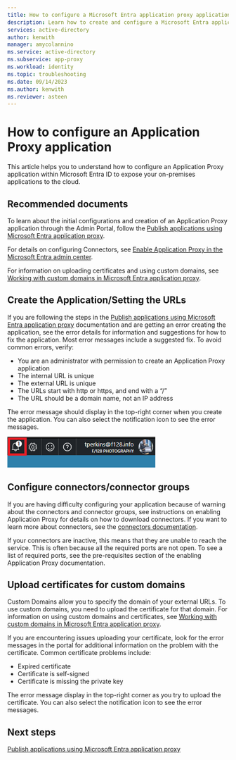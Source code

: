```yaml
---
title: How to configure a Microsoft Entra application proxy application
description: Learn how to create and configure a Microsoft Entra application proxy application in a few simple steps  
services: active-directory
author: kenwith
manager: amycolannino
ms.service: active-directory
ms.subservice: app-proxy
ms.workload: identity
ms.topic: troubleshooting
ms.date: 09/14/2023
ms.author: kenwith
ms.reviewer: asteen
---
```


# How to configure an Application Proxy application

This article helps you to understand how to configure an Application Proxy application within Microsoft Entra ID to expose your on-premises applications to the cloud.

## Recommended documents

To learn about the initial configurations and creation of an Application Proxy application through the Admin Portal, follow the [Publish applications using Microsoft Entra application proxy](application-proxy-add-on-premises-application.md).

For details on configuring Connectors, see [Enable Application Proxy in the Microsoft Entra admin center](application-proxy-add-on-premises-application.md).

For information on uploading certificates and using custom domains, see [Working with custom domains in Microsoft Entra application proxy](how-to-configure-custom-domain.md).

## Create the Application/Setting the URLs

If you are following the steps in the [Publish applications using Microsoft Entra application proxy](application-proxy-add-on-premises-application.md) documentation and are getting an error creating the application, see the error details for information and suggestions for how to fix the application. Most error messages include a suggested fix. To avoid common errors, verify:

- You are an administrator with permission to create an Application Proxy application
- The internal URL is unique
- The external URL is unique
- The URLs start with http or https, and end with a “/”
- The URL should be a domain name, not an IP address

The error message should display in the top-right corner when you create the application. You can also select the notification icon to see the error messages.

![Shows where to find the Notification prompt in the Microsoft Entra admin center](./media/application-proxy-config-how-to/error-message.png)

## Configure connectors/connector groups

If you are having difficulty configuring your application because of warning about the connectors and connector groups, see instructions on enabling Application Proxy for details on how to download connectors. If you want to learn more about connectors, see the [connectors documentation](application-proxy-connectors.md).

If your connectors are inactive, this means that they are unable to reach the service. This is often because all the required ports are not open. To see a list of required ports, see the pre-requisites section of the enabling Application Proxy documentation.

## Upload certificates for custom domains

Custom Domains allow you to specify the domain of your external URLs. To use custom domains, you need to upload the certificate for that domain. For information on using custom domains and certificates, see [Working with custom domains in Microsoft Entra application proxy](how-to-configure-custom-domain.md).

If you are encountering issues uploading your certificate, look for the error messages in the portal for additional information on the problem with the certificate. Common certificate problems include:

- Expired certificate
- Certificate is self-signed
- Certificate is missing the private key

The error message display in the top-right corner as you try to upload the certificate. You can also select the notification icon to see the error messages.

## Next steps

[Publish applications using Microsoft Entra application proxy](application-proxy-add-on-premises-application.md)
